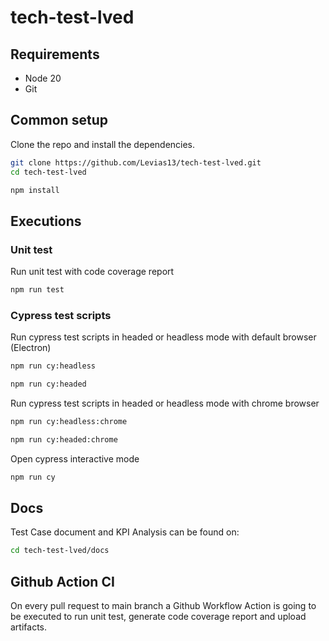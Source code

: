 # tech-test-lved

## Requirements

* Node 20
* Git

## Common setup

Clone the repo and install the dependencies.

```bash
git clone https://github.com/Levias13/tech-test-lved.git
cd tech-test-lved
```

```bash
npm install
```

## Executions
### Unit test

Run unit test with code coverage report

```bash
npm run test
```

### Cypress test scripts

Run cypress test scripts in headed or headless mode with default browser (Electron)

```bash
npm run cy:headless
```

```bash
npm run cy:headed
```

Run cypress test scripts in headed or headless mode with chrome browser

```bash
npm run cy:headless:chrome
```

```bash
npm run cy:headed:chrome
```

Open cypress interactive mode

```bash
npm run cy
```

## Docs

Test Case document and KPI Analysis can be found on:

```bash
cd tech-test-lved/docs
```

## Github Action CI

On every pull request to main branch a Github Workflow Action is going to be executed to run unit test, generate code coverage report and upload artifacts.
